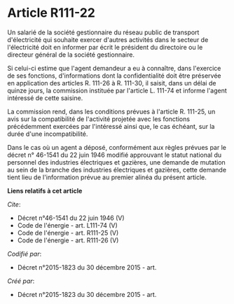 # Article R111-22

Un salarié de la société gestionnaire du réseau public de transport d'électricité qui souhaite exercer d'autres activités
dans le secteur de l'électricité doit en informer par écrit le président du directoire ou le directeur général de la société
gestionnaire. 

Si celui-ci estime que l'agent demandeur a eu à connaître, dans l'exercice de ses fonctions, d'informations dont la
confidentialité doit être préservée en application des articles R. 111-26 à R. 111-30, il saisit, dans un délai de quinze
jours, la commission instituée par l'article L. 111-74 et informe l'agent intéressé de cette saisine. 

La commission rend, dans les conditions prévues à l'article R. 111-25, un avis sur la compatibilité de l'activité projetée
avec les fonctions précédemment exercées par l'intéressé ainsi que, le cas échéant, sur la durée d'une incompatibilité. 

Dans le cas où un agent a déposé, conformément aux règles prévues par le décret n° 46-1541 du 22 juin 1946 modifié approuvant
le statut national du personnel des industries électriques et gazières, une demande de mutation au sein de la branche des
industries électriques et gazières, cette demande tient lieu de l'information prévue au premier alinéa du présent article.

**Liens relatifs à cet article**

_Cite_:

  - Décret n°46-1541 du 22 juin 1946 (V)
  - Code de l'énergie - art. L111-74 (V)
  - Code de l'énergie - art. R111-25 (V)
  - Code de l'énergie - art. R111-26 (V)

_Codifié par_:

  - Décret n°2015-1823 du 30 décembre 2015 - art.

_Créé par_:

  - Décret n°2015-1823 du 30 décembre 2015 - art.
